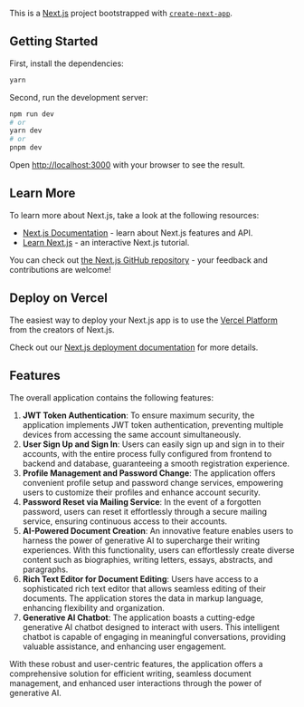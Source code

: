 This is a [Next.js](https://nextjs.org/) project bootstrapped with [`create-next-app`](https://github.com/vercel/next.js/tree/canary/packages/create-next-app).

## Getting Started
First, install the dependencies:
```bash
yarn
```
Second, run the development server:

```bash
npm run dev
# or
yarn dev
# or
pnpm dev
```

Open [http://localhost:3000](http://localhost:3000) with your browser to see the result.

## Learn More

To learn more about Next.js, take a look at the following resources:

- [Next.js Documentation](https://nextjs.org/docs) - learn about Next.js features and API.
- [Learn Next.js](https://nextjs.org/learn) - an interactive Next.js tutorial.

You can check out [the Next.js GitHub repository](https://github.com/vercel/next.js/) - your feedback and contributions are welcome!

## Deploy on Vercel

The easiest way to deploy your Next.js app is to use the [Vercel Platform](https://vercel.com/new?utm_medium=default-template&filter=next.js&utm_source=create-next-app&utm_campaign=create-next-app-readme) from the creators of Next.js.

Check out our [Next.js deployment documentation](https://nextjs.org/docs/deployment) for more details.

## Features

The overall application contains the following features:

1. **JWT Token Authentication**: To ensure maximum security, the application implements JWT token authentication, preventing multiple devices from accessing the same account simultaneously.
2. **User Sign Up and Sign In**: Users can easily sign up and sign in to their accounts, with the entire process fully configured from frontend to backend and database, guaranteeing a smooth registration experience.
3. **Profile Management and Password Change**: The application offers convenient profile setup and password change services, empowering users to customize their profiles and enhance account security.
4. **Password Reset via Mailing Service**: In the event of a forgotten password, users can reset it effortlessly through a secure mailing service, ensuring continuous access to their accounts.
5. **AI-Powered Document Creation**: An innovative feature enables users to harness the power of generative AI to supercharge their writing experiences. With this functionality, users can effortlessly create diverse content such as biographies, writing letters, essays, abstracts, and paragraphs.
6. **Rich Text Editor for Document Editing**: Users have access to a sophisticated rich text editor that allows seamless editing of their documents. The application stores the data in markup language, enhancing flexibility and organization.
7. **Generative AI Chatbot**: The application boasts a cutting-edge generative AI chatbot designed to interact with users. This intelligent chatbot is capable of engaging in meaningful conversations, providing valuable assistance, and enhancing user engagement.

With these robust and user-centric features, the application offers a comprehensive solution for efficient writing, seamless document management, and enhanced user interactions through the power of generative AI.
